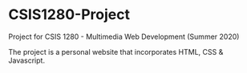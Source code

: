 # CSIS1280-Project
Project for CSIS 1280 - Multimedia Web Development (Summer 2020)

The project is a personal website that incorporates HTML, CSS & Javascript.
